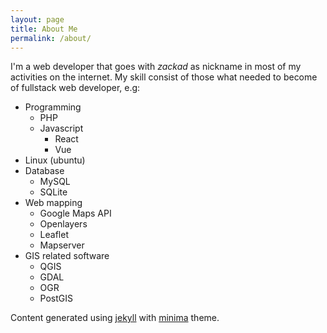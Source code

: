 ```yaml
---
layout: page
title: About Me
permalink: /about/
---
```

I'm a web developer that goes with *zackad* as nickname in most of my activities on the internet. My skill consist of those what needed to become of fullstack web developer, e.g:

- Programming
    - PHP
    - Javascript
        - React
        - Vue
- Linux (ubuntu)
- Database
    - MySQL
    - SQLite
- Web mapping
    - Google Maps API
    - Openlayers
    - Leaflet
    - Mapserver
- GIS related software
    - QGIS
    - GDAL
    - OGR
    - PostGIS

Content generated using [jekyll][jekyll] with [minima][minima] theme.

[jekyll]:https://github.com/jekyll/jekyll
[minima]:https://github.com/jekyll/minima
